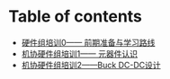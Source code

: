 # Table of contents

* [硬件组培训0—— 前期准备与学习路线](README.md)
* [机协硬件组培训1—— 元器件认识](train1.md)
* [机协硬件组培训2——Buck DC-DC设计](train2.md)
